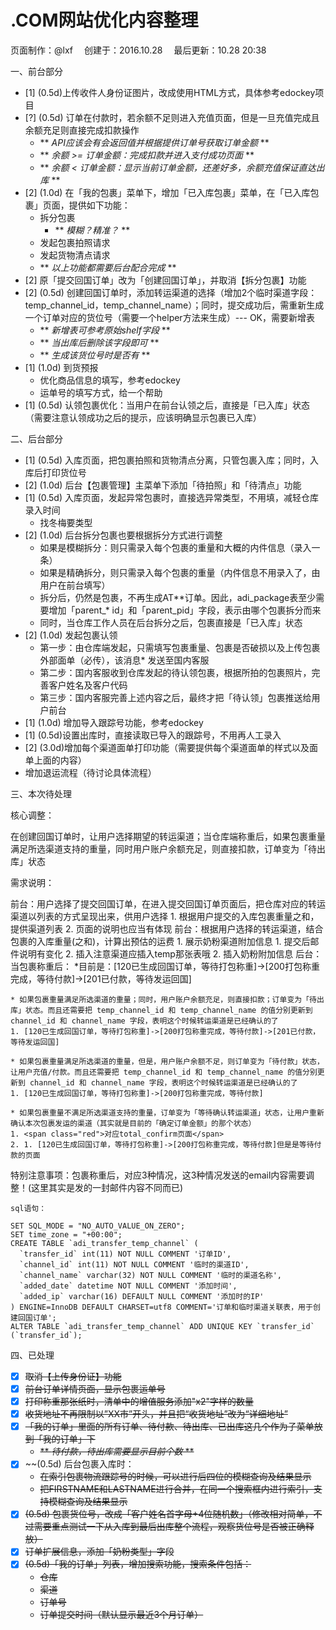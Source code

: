 # .COM网站优化内容整理

<div class="sub-title">页面制作：@lxf&emsp; 创建于：2016.10.28&emsp; 最后更新：10.28 20:38</div>


一、前台部分

* [1] (0.5d)上传收件人身份证图片，改成使用HTML方式，具体参考edockey项目
* [?] (0.5d) 订单在付款时，若余额不足则进入充值页面，但是一旦充值完成且余额充足则直接完成扣款操作
	* <span class="blue">** *API应该会有会返回值并根据提供订单号获取订单金额* **</span>
	* <span class="blue">** *余额 >= 订单金额：完成扣款并进入支付成功页面* **</span> 
	* <span class="blue">** *余额 < 订单金额：显示当前订单金额，还差好多，余额充值保证直达出库* **</span>
* [2] (1.0d) 在「我的包裹」菜单下，增加「已入库包裹」菜单，在「已入库包裹」页面，提供如下功能：
	* 拆分包裹
		* ** *模糊？精准？* **
	* 发起包裹拍照请求
	* 发起货物清点请求
	* <span class="blue">** *以上功能都需要后台配合完成* **</span> 
* [2] 原「提交回国订单」改为「创建回国订单」，并取消【拆分包裹】功能
* [2] (0.5d) 创建回国订单时，添加转运渠道的选择（增加2个临时渠道字段：temp_channel_id，temp_channel_name）；同时，提交成功后，需重新生成一个订单对应的货位号（需要一个helper方法来生成）--- OK，需要新增表
	* ** *新增表可参考原始shelf字段* **
	* ** *当出库后删除该字段即可* **
	* ** *生成该货位号时是否有* **
* [1] (1.0d) 到货预报
	* 优化商品信息的填写，参考edockey
	* 运单号的填写方式，给一个帮助
* [1] (0.5d) 认领包裹优化：当用户在前台认领之后，直接是「已入库」状态（需要注意认领成功之后的提示，应该明确显示包裹已入库）

二、后台部分

* [1] (0.5d) 入库页面，把包裹拍照和货物清点分离，只管包裹入库；同时，入库后打印货位号
* [2] (1.0d) 后台【包裹管理】主菜单下添加「待拍照」和「待清点」功能
* [1] (0.5d) 入库页面，发起异常包裹时，直接选异常类型，不用填，减轻仓库录入时间
	* 找冬梅要类型
* [2] (1.0d) 后台拆分包裹也要根据拆分方式进行调整
	* 如果是模糊拆分：则只需录入每个包裹的重量和大概的内件信息（录入一条）
	* 如果是精确拆分，则只需录入每个包裹的重量（内件信息不用录入了，由用户在前台填写）
	* 拆分后，仍然是包裹，不再生成AT**订单。因此，adi_package表至少需要增加「parent_* id」和「parent_pid」字段，表示由哪个包裹拆分而来
	* 同时，当仓库工作人员在后台拆分之后，包裹直接是「已入库」状态
* [2] (1.0d) 发起包裹认领
	* 第一步：由仓库端发起，只需填写包裹重量、包裹是否破损以及上传包裹外部面单（必传），该消息* 发送至国内客服
	* 第二步：国内客服收到仓库发起的待认领包裹，根据所拍的包裹照片，完善客户姓名及客户代码
	* 第三步：国内客服完善上述内容之后，最终才把「待认领」包裹推送给用户前台
* [1] (1.0d) 增加导入跟踪号功能，参考edockey
* [1] (0.5d)设置出库时，直接读取已导入的跟踪号，不用再人工录入
* [2] (3.0d)增加每个渠道面单打印功能（需要提供每个渠道面单的样式以及面单上面的内容）
* 增加退运流程（待讨论具体流程）


三、本次待处理

>
核心调整：
>
在创建回国订单时，让用户选择期望的转运渠道；当仓库端称重后，如果包裹重量满足所选渠道支持的重量，同时用户账户余额充足，则直接扣款，订单变为「待出库」状态
>
需求说明：
>
前台：用户选择了提交回国订单，在进入提交回国订单页面后，把仓库对应的转运渠道以列表的方式呈现出来，供用户选择
	1. <span class="red">根据用户提交的入库包裹重量之和，提供渠道列表</span>
	2. <span class="red">页面的说明也应当有体现</span>
前台：根据用户选择的转运渠道，结合包裹的入库重量(之和)，计算出预估的运费
	1. 展示奶粉渠道附加信息
	1. <span class="red">提交后邮件说明有变化</span>
	2. 插入注意渠道应插入temp那张表哦
	2. 插入奶粉附加信息
后台：当包裹称重后：
	*目前是：[120已生成回国订单，等待打包称重]->[200打包称重完成，等待付款]->[201已付款，等待发运回国]

	* 如果包裹重量满足所选渠道的重量；同时，用户账户余额充足，则直接扣款；订单变为「待出库」状态。而且还需要把 temp_channel_id 和 temp_channel_name 的值分别更新到 channel_id 和 channel_name 字段，表明这个时候转运渠道是已经确认的了
	1. [120已生成回国订单，等待打包称重]->[200打包称重完成，等待付款]->[201已付款，等待发运回国]

	* 如果包裹重量满足所选渠道的重量，但是，用户账户余额不足，则订单变为「待付款」状态，让用户充值/付款。而且还需要把 temp_channel_id 和 temp_channel_name 的值分别更新到 channel_id 和 channel_name 字段，表明这个时候转运渠道是已经确认的了
	1. [120已生成回国订单，等待打包称重]->[200打包称重完成，等待付款]	
	
	* 如果包裹重量不满足所选渠道支持的重量，订单变为「等待确认转运渠道」状态，让用户重新确认本次包裹发运的渠道（其实就是目前的「确定订单金额」的那个状态）
	1. <span class="red">对应total_confirm页面</span>
	2. 1. [120已生成回国订单，等待打包称重]->[200打包称重完成，等待付款]但是是等待付款的页面
特别注意事项：包裹称重后，对应3种情况，这3种情况发送的email内容需要调整！(这里其实是发的一封邮件内容不同而已)



```
sql语句：

SET SQL_MODE = "NO_AUTO_VALUE_ON_ZERO";
SET time_zone = "+00:00";
CREATE TABLE `adi_transfer_temp_channel` (
  `transfer_id` int(11) NOT NULL COMMENT '订单ID',
  `channel_id` int(11) NOT NULL COMMENT '临时的渠道ID',
  `channel_name` varchar(32) NOT NULL COMMENT '临时的渠道名称',
  `added_date` datetime NOT NULL COMMENT '添加时间',
  `added_ip` varchar(16) DEFAULT NULL COMMENT '添加时的IP'
) ENGINE=InnoDB DEFAULT CHARSET=utf8 COMMENT='订单和临时渠道关联表，用于创建回国订单';
ALTER TABLE `adi_transfer_temp_channel` ADD UNIQUE KEY `transfer_id` (`transfer_id`);
```


四、已处理

* [x] ~~取消【上传身份证】功能~~
* [x] ~~前台订单详情页面，显示包裹运单号~~
* [X] ~~打印称重那张纸时，清单中的增值服务添加"x2"字样的数量~~
* [x] ~~收货地址不再限制以”XX市”开头，并且把“收货地址”改为“详细地址”~~
* [x] ~~「我的订单」里面的所有订单、待付款、待出库、已出库这几个作为子菜单放到「我的订单」下~~
	* ~~<span class="blue">** *待付款，待出库需要显示目前个数* **</span>~~
* [x] ~~(0.5d) 后台包裹入库时：
	* ~~在索引包裹物流跟踪号的时候，可以进行后四位的模糊查询及结果显示~~
	* ~~把FIRSTNAME和LASTNAME进行合并，在同一个搜索框内进行索引，支持模糊查询及结果显示~~
* [x] ~~(0.5d) 包裹货位号，改成「客户姓名首字母+4位随机数」（修改相对简单，不过需要重点测试一下从入库到最后出库整个流程，观察货位号是否被正确释放）~~
* [x] ~~订单扩展信息，添加「奶粉类型」字段~~
* [x] ~~(0.5d)「我的订单」列表，增加搜索功能，搜索条件包括：~~
	* ~~仓库~~
	* ~~渠道~~
	* ~~订单号~~
	* ~~订单提交时间（默认显示最近3个月订单）~~



